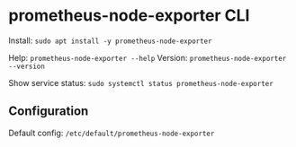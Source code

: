 # prometheus-node-exporter CLI

Install: `sudo apt install -y prometheus-node-exporter`

Help: `prometheus-node-exporter --help`
Version: `prometheus-node-exporter --version`

Show service status: `sudo systemctl status prometheus-node-exporter`

## Configuration
Default config: `/etc/default/prometheus-node-exporter`
